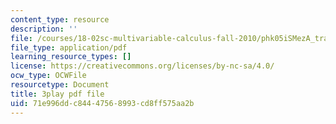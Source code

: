 ```yaml
---
content_type: resource
description: ''
file: /courses/18-02sc-multivariable-calculus-fall-2010/phk05iSMezA_transcript.pdf
file_type: application/pdf
learning_resource_types: []
license: https://creativecommons.org/licenses/by-nc-sa/4.0/
ocw_type: OCWFile
resourcetype: Document
title: 3play pdf file
uid: 71e996dd-c844-4756-8993-cd8ff575aa2b
---
```

